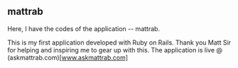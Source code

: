 ## mattrab

Here, I have the codes of the application -- mattrab.

This is my first application developed with Ruby on Rails. Thank you Matt Sir for helping and inspiring me to gear up with this. The application is live @ (askmattrab.com)[www.askmattrab.com]
